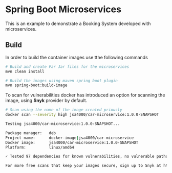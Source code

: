 # Spring Boot Microservices

This is an example to demonstrate a Booking System developed with microservices.

## Build

In order to build the container images use tthe following commands

```bash
# Build and create Far Jar files for the microservices
mvn clean install 

# Build the images using maven spring boot plugin
mvn spring-boot:build-image
```

To scan for vulnerabilities docker has introduced an option for scanning the image, using **Snyk** provider by default.

```bash
# Scan using the name of the image created priously
docker scan --severity high jsa4000/car-microservice:1.0.0-SNAPSHOT

Testing jsa4000/car-microservice:1.0.0-SNAPSHOT...

Package manager:   deb
Project name:      docker-image|jsa4000/car-microservice
Docker image:      jsa4000/car-microservice:1.0.0-SNAPSHOT
Platform:          linux/amd64

✓ Tested 97 dependencies for known vulnerabilities, no vulnerable paths found.

For more free scans that keep your images secure, sign up to Snyk at https://dockr.ly/3ePqVcp

```